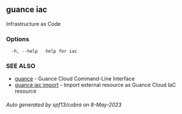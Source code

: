 ## guance iac

Infrastructure as Code

### Options

```
  -h, --help   help for iac
```

### SEE ALSO

* [guance](guance.md)	 - Guance Cloud Command-Line Interface
* [guance iac import](guance_iac_import.md)	 - Import external resource as Guance Cloud IaC resource

###### Auto generated by spf13/cobra on 8-May-2023
